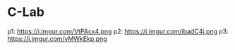 # C-Lab

p1: https://i.imgur.com/VtPAcx4.png
p2: https://i.imgur.com/ibadC4j.png
p3: https://i.imgur.com/vMWkEkp.png
